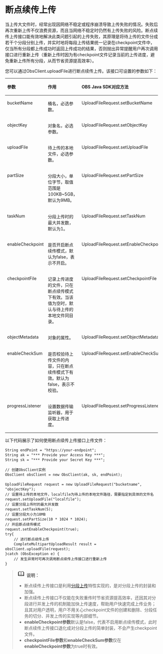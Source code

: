 # 断点续传上传<a name="obs_21_0611"></a>

当上传大文件时，经常出现因网络不稳定或程序崩溃导致上传失败的情况。失败后再次重新上传不仅浪费资源，而且当网络不稳定时仍然有上传失败的风险。断点续传上传接口能有效地解决此类问题引起的上传失败，其原理是将待上传的文件分成若干个分段分别上传，并实时地将每段上传结果统一记录在checkpoint文件中，仅当所有分段都上传成功时返回上传成功的结果，否则抛出异常提醒用户再次调用接口进行重新上传（重新上传时因为有checkpoint文件记录当前的上传进度，避免重新上传所有分段，从而节省资源提高效率）。

您可以通过ObsClient.uploadFile进行断点续传上传。该接口可设置的参数如下：

<a name="table673564717427"></a>
<table><thead align="left"><tr id="row157351647194217"><th class="cellrowborder" valign="top" width="25.962596259625965%" id="mcps1.1.4.1.1"><p id="p7735204744212"><a name="p7735204744212"></a><a name="p7735204744212"></a><strong id="b573584704219"><a name="b573584704219"></a><a name="b573584704219"></a>参数</strong></p>
</th>
<th class="cellrowborder" valign="top" width="40.704070407040696%" id="mcps1.1.4.1.2"><p id="p147354475427"><a name="p147354475427"></a><a name="p147354475427"></a><strong id="b13735164712421"><a name="b13735164712421"></a><a name="b13735164712421"></a>作用</strong></p>
</th>
<th class="cellrowborder" valign="top" width="33.33333333333333%" id="mcps1.1.4.1.3"><p id="p1356414283519"><a name="p1356414283519"></a><a name="p1356414283519"></a><strong id="b1156422814518"><a name="b1156422814518"></a><a name="b1156422814518"></a>OBS Java SDK对应方法</strong></p>
</th>
</tr>
</thead>
<tbody><tr id="row4423181155813"><td class="cellrowborder" valign="top" width="25.962596259625965%" headers="mcps1.1.4.1.1 "><p id="p9423101185815"><a name="p9423101185815"></a><a name="p9423101185815"></a>bucketName</p>
</td>
<td class="cellrowborder" valign="top" width="40.704070407040696%" headers="mcps1.1.4.1.2 "><p id="p742313111582"><a name="p742313111582"></a><a name="p742313111582"></a>桶名，必选参数。</p>
</td>
<td class="cellrowborder" valign="top" width="33.33333333333333%" headers="mcps1.1.4.1.3 "><p id="p54231015588"><a name="p54231015588"></a><a name="p54231015588"></a>UploadFileRequest.setBucketName</p>
</td>
</tr>
<tr id="row25741033581"><td class="cellrowborder" valign="top" width="25.962596259625965%" headers="mcps1.1.4.1.1 "><p id="p1157414395813"><a name="p1157414395813"></a><a name="p1157414395813"></a>objectKey</p>
</td>
<td class="cellrowborder" valign="top" width="40.704070407040696%" headers="mcps1.1.4.1.2 "><p id="p4575193175810"><a name="p4575193175810"></a><a name="p4575193175810"></a>对象名，必选参数。</p>
</td>
<td class="cellrowborder" valign="top" width="33.33333333333333%" headers="mcps1.1.4.1.3 "><p id="p17575113165812"><a name="p17575113165812"></a><a name="p17575113165812"></a>UploadFileRequest.setObjectKey</p>
</td>
</tr>
<tr id="row1973519478422"><td class="cellrowborder" valign="top" width="25.962596259625965%" headers="mcps1.1.4.1.1 "><p id="p20735104715427"><a name="p20735104715427"></a><a name="p20735104715427"></a>uploadFile</p>
</td>
<td class="cellrowborder" valign="top" width="40.704070407040696%" headers="mcps1.1.4.1.2 "><p id="p14199144312205"><a name="p14199144312205"></a><a name="p14199144312205"></a>待上传的本地文件，必选参数。</p>
</td>
<td class="cellrowborder" valign="top" width="33.33333333333333%" headers="mcps1.1.4.1.3 "><p id="p719911435203"><a name="p719911435203"></a><a name="p719911435203"></a>UploadFileRequest.setUploadFile</p>
</td>
</tr>
<tr id="row15736114714421"><td class="cellrowborder" valign="top" width="25.962596259625965%" headers="mcps1.1.4.1.1 "><p id="p1626713248439"><a name="p1626713248439"></a><a name="p1626713248439"></a>partSize</p>
</td>
<td class="cellrowborder" valign="top" width="40.704070407040696%" headers="mcps1.1.4.1.2 "><p id="p8198154312016"><a name="p8198154312016"></a><a name="p8198154312016"></a>分段大小，单位字节，取值范围是100KB~5GB，默认为9MB。</p>
</td>
<td class="cellrowborder" valign="top" width="33.33333333333333%" headers="mcps1.1.4.1.3 "><p id="p1197134302018"><a name="p1197134302018"></a><a name="p1197134302018"></a>UploadFileRequest.setPartSize</p>
</td>
</tr>
<tr id="row6736247194211"><td class="cellrowborder" valign="top" width="25.962596259625965%" headers="mcps1.1.4.1.1 "><p id="p13137113084312"><a name="p13137113084312"></a><a name="p13137113084312"></a>taskNum</p>
</td>
<td class="cellrowborder" valign="top" width="40.704070407040696%" headers="mcps1.1.4.1.2 "><p id="p1419764318203"><a name="p1419764318203"></a><a name="p1419764318203"></a>分段上传时的最大并发数，默认为1。</p>
</td>
<td class="cellrowborder" valign="top" width="33.33333333333333%" headers="mcps1.1.4.1.3 "><p id="p419634313203"><a name="p419634313203"></a><a name="p419634313203"></a>UploadFileRequest.setTaskNum</p>
</td>
</tr>
<tr id="row865923414433"><td class="cellrowborder" valign="top" width="25.962596259625965%" headers="mcps1.1.4.1.1 "><p id="p1659113434312"><a name="p1659113434312"></a><a name="p1659113434312"></a>enableCheckpoint</p>
</td>
<td class="cellrowborder" valign="top" width="40.704070407040696%" headers="mcps1.1.4.1.2 "><p id="p1019519438208"><a name="p1019519438208"></a><a name="p1019519438208"></a>是否开启断点续传模式，默认为false，表示不开启。</p>
</td>
<td class="cellrowborder" valign="top" width="33.33333333333333%" headers="mcps1.1.4.1.3 "><p id="p1619514319206"><a name="p1619514319206"></a><a name="p1619514319206"></a>UploadFileRequest.setEnableCheckpoint</p>
</td>
</tr>
<tr id="row61076358202"><td class="cellrowborder" valign="top" width="25.962596259625965%" headers="mcps1.1.4.1.1 "><p id="p121081535142016"><a name="p121081535142016"></a><a name="p121081535142016"></a>checkpointFile</p>
</td>
<td class="cellrowborder" valign="top" width="40.704070407040696%" headers="mcps1.1.4.1.2 "><p id="p15194104319204"><a name="p15194104319204"></a><a name="p15194104319204"></a>记录上传进度的文件，只在断点续传模式下有效。当该值为空时，默认与待上传的本地文件同目录。</p>
</td>
<td class="cellrowborder" valign="top" width="33.33333333333333%" headers="mcps1.1.4.1.3 "><p id="p15193134313200"><a name="p15193134313200"></a><a name="p15193134313200"></a>UploadFileRequest.setCheckpointFile</p>
</td>
</tr>
<tr id="row3775344162020"><td class="cellrowborder" valign="top" width="25.962596259625965%" headers="mcps1.1.4.1.1 "><p id="p117751244122016"><a name="p117751244122016"></a><a name="p117751244122016"></a>objectMetadata</p>
</td>
<td class="cellrowborder" valign="top" width="40.704070407040696%" headers="mcps1.1.4.1.2 "><p id="p6776944132011"><a name="p6776944132011"></a><a name="p6776944132011"></a>对象的属性。</p>
</td>
<td class="cellrowborder" valign="top" width="33.33333333333333%" headers="mcps1.1.4.1.3 "><p id="p20776184417205"><a name="p20776184417205"></a><a name="p20776184417205"></a>UploadFileRequest.setObjectMetadata</p>
</td>
</tr>
<tr id="row833918542207"><td class="cellrowborder" valign="top" width="25.962596259625965%" headers="mcps1.1.4.1.1 "><p id="p933915422013"><a name="p933915422013"></a><a name="p933915422013"></a>enableCheckSum</p>
</td>
<td class="cellrowborder" valign="top" width="40.704070407040696%" headers="mcps1.1.4.1.2 "><p id="p8656115873315"><a name="p8656115873315"></a><a name="p8656115873315"></a>是否校验待上传文件的内容，只在断点续传模式下有效。默认为false，表示不校验。</p>
</td>
<td class="cellrowborder" valign="top" width="33.33333333333333%" headers="mcps1.1.4.1.3 "><p id="p10339105422012"><a name="p10339105422012"></a><a name="p10339105422012"></a>UploadFileRequest.setEnableCheckSum</p>
</td>
</tr>
<tr id="row20628856659"><td class="cellrowborder" valign="top" width="25.962596259625965%" headers="mcps1.1.4.1.1 "><p id="p86282561457"><a name="p86282561457"></a><a name="p86282561457"></a>progressListener</p>
</td>
<td class="cellrowborder" valign="top" width="40.704070407040696%" headers="mcps1.1.4.1.2 "><p id="p162815564519"><a name="p162815564519"></a><a name="p162815564519"></a>设置数据传输监听器，用于获取上传进度。</p>
</td>
<td class="cellrowborder" valign="top" width="33.33333333333333%" headers="mcps1.1.4.1.3 "><p id="p662805612512"><a name="p662805612512"></a><a name="p662805612512"></a>UploadFileRequest.setProgressListener</p>
</td>
</tr>
</tbody>
</table>

以下代码展示了如何使用断点续传上传接口上传文件：

```
String endPoint = "https://your-endpoint";
String ak = "*** Provide your Access Key ***";
String sk = "*** Provide your Secret Key ***";

// 创建ObsClient实例
ObsClient obsClient = new ObsClient(ak, sk, endPoint);
        
UploadFileRequest request = new UploadFileRequest("bucketname", "obsjectKey");
// 设置待上传的本地文件，localfile为待上传的本地文件路径，需要指定到具体的文件名
request.setUploadFile("localfile");
// 设置分段上传时的最大并发数
request.setTaskNum(5);
// 设置分段大小为10MB
request.setPartSize(10 * 1024 * 1024);
// 开启断点续传模式
request.setEnableCheckpoint(true);
try{
    // 进行断点续传上传
    CompleteMultipartUploadResult result = obsClient.uploadFile(request);
}catch (ObsException e) {
    // 发生异常时可再次调用断点续传上传接口进行重新上传
}
```

>![](public_sys-resources/icon-note.gif) **说明：**   
>-   断点续传上传接口是利用[分段上传](分段上传.md)特性实现的，是对分段上传的封装和加强。  
>-   断点续传上传接口不仅能在失败重传时节省资源提高效率，还因其对分段进行并发上传的机制能加快上传速度，帮助用户快速完成上传业务；且其对用户透明，用户不用关心checkpoint文件的创建和删除、分段任务的切分、并发上传的实现等内部细节。  
>-   **enableCheckpoint参数**默认是false，代表不启用断点续传模式，此时断点续传上传接口退化成对分段上传的简单封装，不会产生checkpoint文件。  
>-   **checkpointFile参数**和**enableCheckSum参数**仅在**enableCheckpoint参数**为true时有效。  

